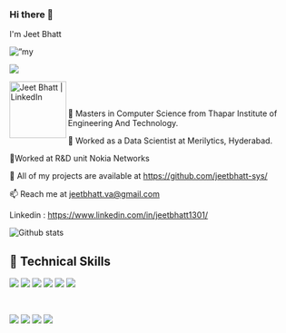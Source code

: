 ### Hi there 👋
I'm Jeet Bhatt 

<p align=”center”>
<img width=”200" height=”200" src="https://user-images.githubusercontent.com/57107608/194834876-c797fe88-286d-4879-ab0c-30f583556726.png" alt=”my banner”>
</p>


![](https://komarev.com/ghpvc/?username=Jeetbhatt-sys&label=PROFILE+VIEWS&color=green)

<a href="https://www.linkedin.com/in/yushi95/"><img align="left" src="https://user-images.githubusercontent.com/57107608/194836321-d2017f00-8769-49db-a599-bb5dee36d94a.png" alt="Jeet Bhatt | LinkedIn" width="100px"/></a>

</br></br>

🔭 Masters in Computer Science from Thapar Institute of Engineering And Technology.

👯 Worked as a Data Scientist at Merilytics, Hyderabad.

👯Worked at R&D unit Nokia Networks

💬 All of my projects are available at https://github.com/jeetbhatt-sys/

📫 Reach me at jeetbhatt.va@gmail.com

Linkedin : https://www.linkedin.com/in/jeetbhatt1301/

![Github stats](https://github-readme-stats.vercel.app/api?username=jeetbhatt-sys)

## 💼 Technical Skills

![](https://img.shields.io/badge/Code-Python-informational?style=flat&logo=python&color=61DAFB)
![](https://img.shields.io/badge/Code-C-informational?style=flat&logo=C&color=764ABC)
![](https://img.shields.io/badge/Code-C++-informational?style=flat&logo=C++&color=764ABC)
![](https://img.shields.io/badge/Code-JavaScript-informational?style=flat&logo=JavaScript&color=F7DF1E)
![](https://https://img.shields.io/badge/Code-SQL-informational?style=flat&logo=sql&color=CC342D)
![](https://img.shields.io/badge/Code-MySQL-informational?style=flat&logo=MySQL&color=CC0000)

</br>

![](https://img.shields.io/badge/Tools-anaconda-informational?style=flat&logo=anaconda&color=F24E1E)
![](https://img.shields.io/badge/Tools-Heroku-informational?style=flat&logo=Heroku&color=430098)
![](https://img.shields.io/badge/Tools-Git-informational?style=flat&logo=Git&color=F05032)
![](https://img.shields.io/badge/Tools-GitHub-informational?style=flat&logo=GitHub&color=181717)
